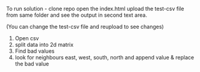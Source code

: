 To run solution - 
clone repo 
open the index.html 
upload the test-csv file from same folder and see the output in second text area.

(You can change the test-csv file and reupload to see changes)
1) Open csv
2) split data into 2d matrix
3) Find bad values
4) look for neighbours east, west, south, north and append value & replace the bad value

